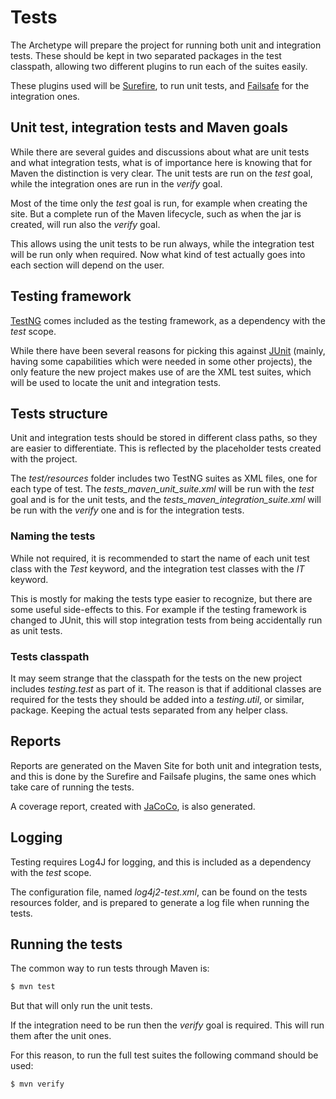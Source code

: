 # Tests

The Archetype will prepare the project for running both unit and integration tests. These should be kept in two separated packages in the test classpath, allowing two different plugins to run each of the suites easily.

These plugins used will be [Surefire][surefire], to run unit tests, and [Failsafe][failsafe] for the integration ones.

## Unit test, integration tests and Maven goals

While there are several guides and discussions about what are unit tests and what integration tests, what is of importance here is knowing that for Maven the distinction is very clear. The unit tests are run on the *test* goal, while the integration ones are run in the *verify* goal.

Most of the time only the *test* goal is run, for example when creating the site. But a complete run of the Maven lifecycle, such as when the jar is created, will run also the *verify* goal.

This allows using the unit tests to be run always, while the integration test will be run only when required. Now what kind of test actually goes into each section will depend on the user.

## Testing framework

[TestNG][testng] comes included as the testing framework, as a dependency with the *test* scope.

While there have been several reasons for picking this against [JUnit][junit] (mainly, having some capabilities which were needed in some other projects), the only feature the new project makes use of are the XML test suites, which will be used to locate the unit and integration tests.

## Tests structure

Unit and integration tests should be stored in different class paths, so they are easier to differentiate. This is reflected by the placeholder tests created with the project.

The *test/resources* folder includes two TestNG suites as XML files, one for each type of test. The *tests\_maven\_unit\_suite.xml* will be run with the *test* goal and is for the unit tests, and the *tests\_maven\_integration\_suite.xml* will be run with the *verify* one and is for the integration tests.

### Naming the tests

While not required, it is recommended to start the name of each unit test class with the *Test* keyword, and the integration test classes with the *IT* keyword.

This is mostly for making the tests type easier to recognize, but there are some useful side-effects to this. For example if the testing framework is changed to JUnit, this will stop integration tests from being accidentally run as unit tests.

### Tests classpath

It may seem strange that the classpath for the tests on the new project includes *testing.test* as part of it. The reason is that if additional classes are required for the tests they should be added into a *testing.util*, or similar, package. Keeping the actual tests separated from any helper class.

## Reports

Reports are generated on the Maven Site for both unit and integration tests, and this is done by the Surefire and Failsafe plugins, the same ones which take care of running the tests. 

A coverage report, created with [JaCoCo][jacoco], is also generated.

## Logging

Testing requires Log4J for logging, and this is included as a dependency with the *test* scope.

The configuration file, named *log4j2-test.xml*, can be found on the tests resources folder, and is prepared to generate a log file when running the tests.

## Running the tests

The common way to run tests through Maven is:

```sh
$ mvn test
```

But that will only run the unit tests.

If the integration need to be run then the *verify* goal is required. This will run them after the unit ones.

For this reason, to run the full test suites the following command should be used:

```sh
$ mvn verify
```

[surefire]: https://maven.apache.org/surefire/maven-surefire-plugin/
[failsafe]: https://maven.apache.org/surefire/maven-failsafe-plugin/
[jacoco]: http://eclemma.org/jacoco/trunk/doc/maven.html

[junit]: http://junit.org/
[testng]: http://testng.org